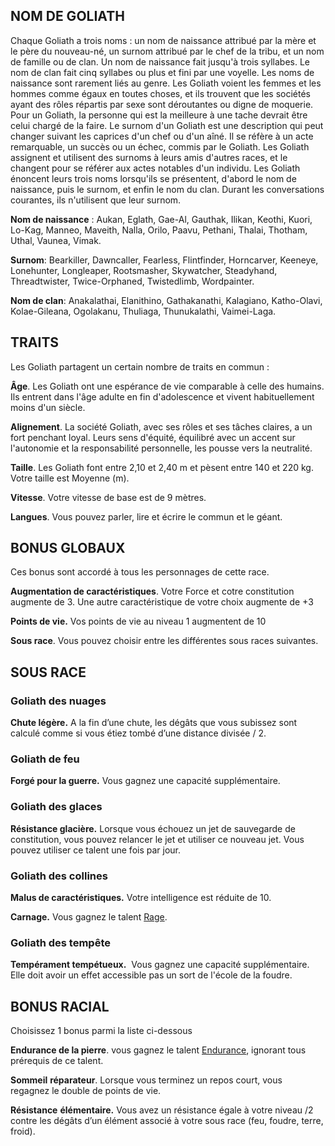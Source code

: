 ## NOM DE GOLIATH

Chaque Goliath a trois noms : un nom de naissance attribué par la mère et le père du nouveau-né, un surnom attribué par le chef de la tribu, et un nom de famille ou de clan. Un nom de naissance fait jusqu'à trois syllabes. Le nom de clan fait cinq syllabes ou plus et fini par une voyelle. Les noms de naissance sont rarement liés au genre. Les Goliath voient les femmes et les hommes comme égaux en toutes choses, et ils trouvent que les sociétés ayant des rôles répartis par sexe sont déroutantes ou digne de moquerie. Pour un Goliath, la personne qui est la meilleure à une tache devrait être celui chargé de la faire. Le surnom d'un Goliath est une description qui peut changer suivant les caprices d'un chef ou d'un aîné. Il se réfère à un acte remarquable, un succès ou un échec, commis par le Goliath. Les Goliath assignent et utilisent des surnoms à leurs amis d'autres races, et le changent pour se référer aux actes notables d'un individu. Les Goliath énoncent leurs trois noms lorsqu'ils se présentent, d'abord le nom de naissance, puis le surnom, et enfin le nom du clan. Durant les conversations courantes, ils n'utilisent que leur surnom.

**Nom de naissance** : Aukan, Eglath, Gae-Al, Gauthak, Ilikan, Keothi, Kuori, Lo-Kag, Manneo, Maveith, Nalla, Orilo, Paavu, Pethani, Thalai, Thotham, Uthal, Vaunea, Vimak.

**Surnom**: Bearkiller, Dawncaller, Fearless, Flintfinder, Horncarver, Keeneye, Lonehunter, Longleaper, Rootsmasher, Skywatcher, Steadyhand, Threadtwister, Twice-Orphaned, Twistedlimb, Wordpainter.

**Nom de clan**: Anakalathai, Elanithino, Gathakanathi, Kalagiano, Katho-Olavi, Kolae-Gileana, Ogolakanu, Thuliaga, Thunukalathi, Vaimei-Laga.

## TRAITS

Les Goliath partagent un certain nombre de traits en commun :

**Âge**. Les Goliath ont une espérance de vie comparable à celle des humains. Ils entrent dans l'âge adulte en fin d'adolescence et vivent habituellement moins d'un siècle.

**Alignement**. La société Goliath, avec ses rôles et ses tâches claires, a un fort penchant loyal. Leurs sens d'équité, équilibré avec un accent sur l'autonomie et la responsabilité personnelle, les pousse vers la neutralité.

**Taille**. Les Goliath font entre 2,10 et 2,40 m et pèsent entre 140 et 220 kg. Votre taille est Moyenne (m).

**Vitesse**. Votre vitesse de base est de 9 mètres.

**Langues**. Vous pouvez parler, lire et écrire le commun et le géant.

## BONUS GLOBAUX

Ces bonus sont accordé à tous les personnages de cette race.

**Augmentation de caractéristiques**. Votre Force et cotre constitution augmente de 3. Une autre caractéristique de votre choix augmente de +3

**Points de vie.** Vos points de vie au niveau 1 augmentent de 10

**Sous race**. Vous pouvez choisir entre les différentes sous races suivantes.

## SOUS RACE

### Goliath des nuages

**Chute légère.** A la fin d’une chute, les dégâts que vous subissez sont calculé comme si vous étiez tombé d’une distance divisée / 2.

### Goliath de feu

**Forgé pour la guerre.** Vous gagnez une capacité supplémentaire.

### Goliath des glaces

**Résistance glacière.** Lorsque vous échouez un jet de sauvegarde de constitution, vous pouvez relancer le jet et utiliser ce nouveau jet. Vous pouvez utiliser ce talent une fois par jour.

### Goliath des collines

**Malus de caractéristiques.** Votre intelligence est réduite de 10.

**Carnage.** Vous gagnez le talent [Rage](../../../2.%20Classes/2.%20Talents/1.%20Talent%20de%20base/Rage.md).

### Goliath des tempête

**Tempérament tempétueux.**  Vous gagnez une capacité supplémentaire. Elle doit avoir un effet accessible pas un sort de l'école de la foudre.

## BONUS RACIAL

Choisissez 1 bonus parmi la liste ci-dessous

**Endurance de la pierre**. vous gagnez le talent [Endurance](../../../2.%20Classes/2.%20Talents/3.%20Talent%20modifant%20un%20méchanique%20de%20base/Defense/Endurance.md), ignorant tous prérequis de ce talent.

**Sommeil** **réparateur**. Lorsque vous terminez un repos court, vous regagnez le double de points de vie.

**Résistance** **élémentaire.** Vous avez un résistance égale à votre niveau /2 contre les dégâts d’un élément associé à votre sous race (feu, foudre, terre, froid).